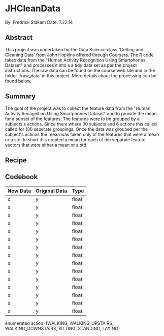 JHCleanData
===========

By: Fredrick Stakem
Date: 7.22.14

## Abstract
This project was undertaken for the Data Science class 'Getting and Cleaning Data' from John Hopkins offered through Coursera. The R code takes data from the "Human Activity Recognition Using Smartphones Dataset" and processes it into a a tidy data set as per the project instructions. The raw data can be found on the course web site and in the folder '/raw_data' in this project. More details about the processing can be found below.

## Summary
The goal of the project was to collect the feature data from the "Human Activity Recognition Using Smartphones Dataset" and to provide the mean for a subset of the features. The features were to be grouped by a subjects's actions. Since there where 30 subjects and 6 actions this called called for 180 seperate groupings. Once the data was grouped per the subject's actions the mean was taken only of the features that were a mean or a std. In short this created a mean for each of the separate feature vectors that were either a mean or a std.

## Recipe


## Codebook
| New Data                     | Original Data             | Type                  |
| ---------------------------- | ------------------------- | --------------------- |
| x                            |  y                        | float                 |
| x                            |  y                        | float                 |
| x                            |  y                        | float                 |
| x                            |  y                        | float                 |
| x                            |  y                        | float                 |
| x                            |  y                        | float                 |
| x                            |  y                        | float                 |
| x                            |  y                        | float                 |
| x                            |  y                        | float                 |
| x                            |  y                        | float                 |
| x                            |  y                        | float                 |
| x                            |  y                        | float                 |
| x                            |  y                        | float                 |
| x                            |  y                        | float                 |
| x                            |  y                        | float                 |
enumerated action: (WALKING, WALKING_UPSTAIRS, WALKING_DOWNSTAIRS, SITTING, STANDING, LAYING)
